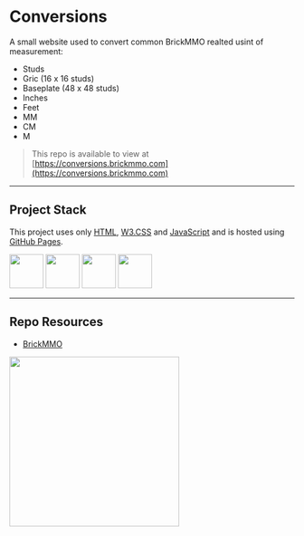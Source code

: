 # Conversions

A small website used to convert common BrickMMO realted usint of measurement:

- Studs
- Gric (16 x 16 studs)
- Baseplate (48 x 48 studs)
- Inches
- Feet
- MM
- CM
- M

> This repo is available to view at  
> [https://conversions.brickmmo.com](https://conversions.brickmmo.com)

---

## Project Stack

This project uses only [HTML](), [W3.CSS]() and [JavaScript]() and is hosted using [GitHub Pages](https://pages.github.com/).

<img src="https://console.codeadam.ca/api/image/html" width="60"> <img src="https://console.codeadam.ca/api/image/w3css" width="60"> <img src="https://console.codeadam.ca/api/image/javascript" width="60"> <img src="https://console.codeadam.ca/api/image/github" width="60">

---

## Repo Resources

- [BrickMMO](https://brickmmo.com)

<a href="https://brickmmo.com">
<img src="https://brickmmo.com/images/brickmmo-logo-horizontal.jpg" width="300">
</a>
